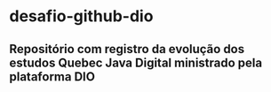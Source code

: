 # desafio-github-dio
## Repositório com registro da evolução dos estudos Quebec Java Digital ministrado pela plataforma DIO
